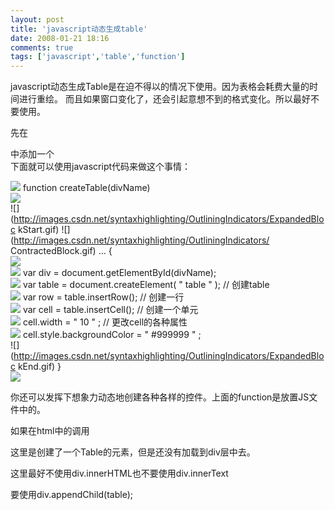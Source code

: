 ```yaml
---
layout: post
title: 'javascript动态生成table'
date: 2008-01-21 18:16
comments: true
tags: ['javascript','table','function']
---
```


javascript动态生成Table是在迫不得以的情况下使用。因为表格会耗费大量的时间进行重绘。
而且如果窗口变化了，还会引起意想不到的格式变化。所以最好不要使用。

先在<form>中添加一个<div id='divTable'></div>下面就可以使用javascript代码来做这个事情：

![](http://images.csdn.net/syntaxhighlighting/OutliningIndicators/None.gif)
function  createTable(divName)  
![](http://images.csdn.net/syntaxhighlighting/OutliningIndicators/None.gif)  
![](http://images.csdn.net/syntaxhighlighting/OutliningIndicators/ExpandedBloc
kStart.gif) ![](http://images.csdn.net/syntaxhighlighting/OutliningIndicators/
ContractedBlock.gif) ...  {  
![](http://images.csdn.net/syntaxhighlighting/OutliningIndicators/InBlock.gif)  
![](http://images.csdn.net/syntaxhighlighting/OutliningIndicators/InBlock.gif)
var  div  =  document.getElementById(divName);  
![](http://images.csdn.net/syntaxhighlighting/OutliningIndicators/InBlock.gif)
var  table  =  document.createElement(  "  table  "  );  //  创建table  
![](http://images.csdn.net/syntaxhighlighting/OutliningIndicators/InBlock.gif)
var  row  =  table.insertRow();  //  创建一行  
![](http://images.csdn.net/syntaxhighlighting/OutliningIndicators/InBlock.gif)
var  cell  =  table.insertCell();  //  创建一个单元  
![](http://images.csdn.net/syntaxhighlighting/OutliningIndicators/InBlock.gif)
cell.width  =  "  10  "  ;  //  更改cell的各种属性  
![](http://images.csdn.net/syntaxhighlighting/OutliningIndicators/InBlock.gif)
cell.style.backgroundColor  =  "  #999999  "  ;  
![](http://images.csdn.net/syntaxhighlighting/OutliningIndicators/ExpandedBloc
kEnd.gif) }  
![](http://images.csdn.net/syntaxhighlighting/OutliningIndicators/None.gif)

你还可以发挥下想象力动态地创建各种各样的控件。上面的function是放置JS文件中的。

如果在html中的调用<script type="..." src="*.js"></script>

这里是创建了一个Table的元素，但是还没有加载到div层中去。

这里最好不使用div.innerHTML也不要使用div.innerText

要使用div.appendChild(table);

